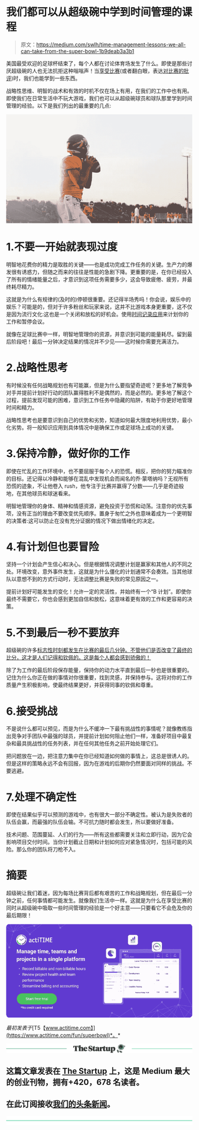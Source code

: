 # 我们都可以从超级碗中学到时间管理的课程

> 原文：<https://medium.com/swlh/time-management-lessons-we-all-can-take-from-the-super-bowl-1b9deab3a3b1>

美国最受欢迎的足球杯结束了，每个人都在讨论体育场发生了什么。即使是那些讨厌超级碗的人也无法抗拒这种嗡嗡声！当[享受比赛](https://www.nfl.com/super-bowl)(或者翻白眼，表达[对比赛的批评](https://www.telegraph.co.uk/men/the-filter/nine-reasons-why-the-super-bowl-sucks/))时，我们也能学到一些东西。

战略性思维、明智的战术和有效的时机不仅在场上有用，在我们的工作中也有用。即使我们在日常生活中不玩大游戏，我们也可以从超级碗球员和球队那里学到时间管理的经验。以下是我们列出的最重要的几点:

![](img/7068538d1349143386055784b092fb4a.png)

# 1.不要一开始就表现过度

明智地花费你的精力是取胜的关键——也是成功完成工作任务的关键。生产力的爆发很有诱惑力，但随之而来的往往是性能的急剧下降。更重要的是，在你已经投入了所有的情绪能量之后，才意识到这项任务需要多少，这会导致疲倦、疲劳，并最终耗尽精力。

这就是为什么有规律的(及时的)停顿很重要。还记得半场秀吗！你会说，娱乐中的娱乐？可能是的，但对于许多粉丝和玩家来说，这并不比游戏本身更重要，这不仅是因为流行文化:这也是一个关闭和放松的好机会。使用[时间记录应用](https://www.actitime.com/)来计划你的工作和暂停会议。

就像在足球比赛中一样，明智地管理你的资源，并意识到可能的能量耗尽。留到最后阶段吧！最后一分钟决定结果的情况并不少见——这时候你需要充满活力。

# 2.战略性思考

有时候没有任何战略规划也有可能赢，但是为什么要指望奇迹呢？更多地了解竞争对手并提前计划好行动的团队赢得胜利不是偶然的，而是必然的。更多地了解这个过程，提前发现可能的困难，意识到工作任务中隐藏的陷阱，有助于你更好地管理时间和精力。

战略性思考也是要意识到自己的优势和劣势，知道如何最大限度地利用优势，最小化劣势。将一般知识应用到具体情况中是确保工作或足球场上成功的关键。

# 3.保持冷静，做好你的工作

即使在忙乱的工作环境中，也不要屈服于每个人的恐慌。相反，把你的努力瞄准你的目标。还记得以冷静和能够在混乱中发现机会而闻名的乔·蒙塔纳吗？无视所有恐慌的迹象，不让他卷入 rush，他专注于比赛并赢得了分数——几乎是奇迹般地，在其他球员和球迷看来。

明智地管理你的身体、精神和情感资源，避免投资于恐慌和动荡。注意你的优先事项，没有正当的理由不要改变优先顺序。置身于匆忙之外也意味着成为一个更明智的决策者:这可以防止在没有充分证据的情况下做出情绪化的决定。

# 4.有计划但也要冒险

坚持一个计划会产生信心和决心。但是根据情况调整计划是赢家和其他人的不同之处。环境改变，意外事件发生，这就是为什么僵化的计划通常不会奏效。当其他球队以意想不到的方式行动时，无法调整比赛是失败的常见原因之一。

提前计划好可能发生的变化！允许一定的灵活性，并始终有一个“B 计划”。即使你最终不需要它，你也会感到更加自信和放松，这意味着更有效的工作和更容易的决策。

# 5.不到最后一秒不要放弃

超级碗的许多[标志性时刻都发生在比赛的最后几分钟。不管他们是否改变了最终的比分，这才是人们记得和钦佩的。这是每个人都会感到骄傲的！](https://www.goodhousekeeping.com/life/entertainment/g5072/greatest-super-bowl-moments/?slide=1)

除了为工作的最后阶段保存能量，保持你的动力水平直到最后一秒也是很重要的。记住为什么你正在做的事情对你很重要，找到灵感，并保持参与。这将对你的工作质量产生积极影响，使最终结果更好，并获得同事的钦佩和尊重。

# 6.接受挑战

不是说什么都可以预见，而是为什么不缓冲一下最有挑战性的事情呢？就像教练指出竞争对手团队中最强的球员，并提前计划如何阻止他们一样，准备好项目中最复杂和最具挑战性的任务列表，并在任何其他任务之前开始处理它们。

把问题放在一边，把注意力集中在你已经知道如何做的事情上，这总是很诱人的。但是这样的策略永远不会有回报，因为在游戏的后期你仍然要面对同样的挑战。不要逃避。

# 7.处理不确定性

即使在结果似乎可以预测的游戏中，也有很大一部分不确定性。被认为是失败者的队伍会赢，而最强的队伍会输。不可抗力随时都会发生，所以要做好准备。

技术问题、范围蔓延、人们的行为——所有这些都需要关注和立即行动，因为它会影响项目交付时间。当你计划截止日期和计划如何应对紧急情况时，包括可能的风险。那么你的团队将刀枪不入。

# 摘要

超级碗让我们着迷，因为每场比赛背后都有艰苦的工作和战略规划，但在最后一分钟之前，任何事情都可能发生。就像我们生活中一样。这就是为什么在享受比赛的同时从超级碗中吸取一些时间管理的经验是一个好主意——只要看它不会危及你的最后期限！

[![](img/64b94b5209ef8fa898bc6941a4992cbd.png)](https://www.actitime.com/?utm_source=Medium&utm_medium=Syndication&utm_content=NewBanner)

*最初发表于*[T5【www.actitime.com】](https://www.actitime.com/fun/superbowl)*。*

[![](img/308a8d84fb9b2fab43d66c117fcc4bb4.png)](https://medium.com/swlh)

## 这篇文章发表在 [The Startup](https://medium.com/swlh) 上，这是 Medium 最大的创业刊物，拥有+420，678 名读者。

## 在此订阅接收[我们的头条新闻](https://growthsupply.com/the-startup-newsletter/)。

[![](img/b0164736ea17a63403e660de5dedf91a.png)](https://medium.com/swlh)